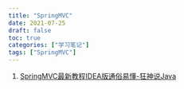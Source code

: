 ```yaml
---
title: "SpringMVC"
date: 2021-07-25
draft: false
toc: true
categories: ["学习笔记"]
tags: ["SpringMVC"]
---
```




1. [SpringMVC最新教程IDEA版通俗易懂-狂神说Java](https://www.bilibili.com/video/BV1aE41167Tu)